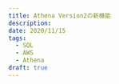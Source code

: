 ```yaml
---
title: Athena Version2の新機能
description:
date: 2020/11/15
tags:
  - SQL
  - AWS
  - Athena
draft: true
---
```

